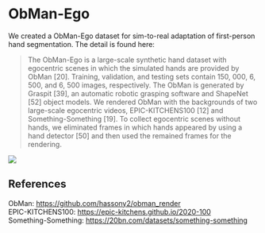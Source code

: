 # ObMan-Ego
We created a ObMan-Ego dataset for sim-to-real adaptation of first-person hand segmentation. The detail is found here:
>The ObMan-Ego is a large-scale synthetic hand dataset with egocentric scenes in which the simulated hands are provided by ObMan [20]. Training, validation, and testing sets contain 150, 000, 6, 500, and 6, 500 images, respectively. The ObMan is generated by Graspit [39], an automatic robotic grasping software and ShapeNet [52] object models. We rendered ObMan with the backgrounds of two large-scale egocentric videos, EPIC-KITCHENS100 [12] and Something-Something [19]. To collect egocentric scenes without hands, we eliminated frames in which hands appeared by using a hand detector [50] and then used the remained frames for the rendering.

<img src="https://user-images.githubusercontent.com/28190044/124394118-e2ecaa00-dd38-11eb-8011-bee0b3c08960.jpeg">


## References
ObMan: https://github.com/hassony2/obman_render \
EPIC-KITCHENS100: https://epic-kitchens.github.io/2020-100 \
Something-Something: https://20bn.com/datasets/something-something
